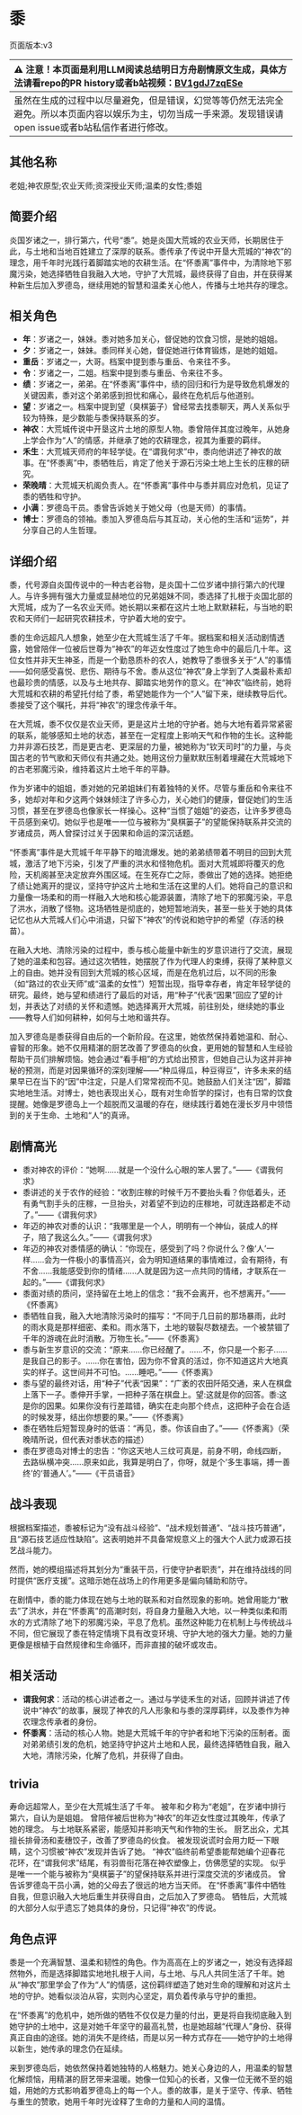 # 黍
页面版本:v3
 

| :warning: 注意！本页面是利用LLM阅读总结明日方舟剧情原文生成，具体方法请看repo的PR history或者b站视频：[BV1gdJ7zqESe](https://www.bilibili.com/video/BV1gdJ7zqESe/)         |
|:----------------------------|
| 虽然在生成的过程中以尽量避免，但是错误，幻觉等等仍然无法完全避免。所以本页面内容以娱乐为主，切勿当成一手来源。发现错误请open issue或者b站私信作者进行修改。|



## 其他名称
老姐;神农原型;农业天师;资深授业天师;温柔的女性;黍姐
## 简要介绍
炎国岁诸之一，排行第六，代号“黍”。她是炎国大荒城的农业天师，长期居住于此，与土地和当地百姓建立了深厚的联系。黍传承了传说中开垦大荒城的“神农”的理念，用千年时光践行着脚踏实地的农耕生活。在“怀黍离”事件中，为清除地下邪魔污染，她选择牺牲自我融入大地，守护了大荒城，最终获得了自由，并在获得某种新生后加入罗德岛，继续用她的智慧和温柔关心他人，传播与土地共存的理念。
## 相关角色
-   **年**：岁诸之一，妹妹。黍对她多加关心，督促她的饮食习惯，是她的姐姐。
-   **夕**：岁诸之一，妹妹。黍同样关心她，督促她进行体育锻炼，是她的姐姐。
-   **重岳**：岁诸之一，大哥。档案中提到黍与重岳、令来往不多。
-   **令**：岁诸之一，二姐。档案中提到黍与重岳、令来往不多。
-   **绩**：岁诸之一，弟弟。在“怀黍离”事件中，绩的回归和行为是导致危机爆发的关键因素，黍对这个弟弟感到担忧和痛心，最终在危机后与他道别。
-   **望**：岁诸之一。档案中提到望（臭棋篓子）曾经常去找黍聊天，两人关系似乎较为特殊，是少数能与黍保持联系的岁。
-   **神农**：大荒城传说中开垦这片土地的原型人物。黍曾陪伴其度过晚年，从她身上学会作为“人”的情感，并继承了她的农耕理念，视其为重要的羁绊。
-   **禾生**：大荒城天师府的年轻学徒。在“谓我何求”中，黍向他讲述了神农的故事。在“怀黍离”中，黍牺牲后，肯定了他关于源石污染土地上生长的庄稼的研究。
-   **荣晚晴**：大荒城天机阁负责人。在“怀黍离”事件中与黍并肩应对危机，见证了黍的牺牲和守护。
-   **小满**：罗德岛干员。黍曾告诉她关于她父母（也是天师）的事情。
-   **博士**：罗德岛的领袖。黍加入罗德岛后与其互动，关心他的生活和“运势”，并分享自己的人生哲理。
## 详细介绍
黍，代号源自炎国传说中的一种古老谷物，是炎国十二位岁诸中排行第六的代理人。与许多拥有强大力量或显赫地位的兄弟姐妹不同，黍选择了扎根于炎国北部的大荒城，成为了一名农业天师。她长期以来都在这片土地上默默耕耘，与当地的职农和天师们一起研究农耕技术，守护着大地的安宁。

黍的生命远超凡人想象，她至少在大荒城生活了千年。据档案和相关活动剧情透露，她曾陪伴一位被后世尊为“神农”的年迈女性度过了她生命中的最后几十年。这位女性并非天生神圣，而是一个勤恳质朴的农人，她教导了黍很多关于“人”的事情——如何感受喜悦、悲伤、期待与不舍。黍从这位“神农”身上学到了人类最朴素却也最珍贵的情感，以及与土地共存、脚踏实地劳作的意义。在“神农”临终前，她将大荒城和农耕的希望托付给了黍，希望她能作为一个“人”留下来，继续教导后代。黍接受了这个嘱托，并将“神农”的理念传承千年。

在大荒城，黍不仅仅是农业天师，更是这片土地的守护者。她与大地有着异常紧密的联系，能够感知土地的状态，甚至在一定程度上影响天气和作物的生长。这种能力并非源石技艺，而是更古老、更深层的力量，被她称为“钦天司时”的力量，与炎国古老的节气歌和天师仪有共通之处。她用这份力量默默压制着埋藏在大荒城地下的古老邪魔污染，维持着这片土地千年的平静。

作为岁诸中的姐姐，黍对她的兄弟姐妹们有着独特的关怀。尽管与重岳和令来往不多，她却对年和夕这两个妹妹倾注了许多心力，关心她们的健康，督促她们的生活习惯，甚至在罗德岛也像家长一样操心。这种“当惯了姐姐”的姿态，让许多罗德岛干员感到亲切。她似乎也是唯一一位与被称为“臭棋篓子”的望能保持联系并交流的岁诸成员，两人曾探讨过关于因果和命运的深沉话题。

“怀黍离”事件是大荒城千年平静下的暗流爆发。她的弟弟绩带着不明目的回到大荒城，激活了地下污染，引发了严重的洪水和怪物危机。面对大荒城即将覆灭的危险，天机阁甚至决定放弃外围区域。在生死存亡之际，黍做出了她的选择。她拒绝了绩让她离开的提议，坚持守护这片土地和生活在这里的人们。她将自己的意识和力量像一场柔和的雨一样融入大地和核心能源装置，清除了地下的邪魔污染，平息了洪水，消散了怪物。这场牺牲是彻底的，她短暂地消失，甚至一些关于她的具体记忆也从大荒城人们心中消退，只留下“神农”的传说和她守护的希望（存活的秧苗）。

在融入大地、清除污染的过程中，黍与核心能量中新生的岁意识进行了交流，展现了她的温柔和包容。通过这次牺牲，她摆脱了作为代理人的束缚，获得了某种意义上的自由。她并没有回到大荒城的核心区域，而是在危机过后，以不同的形象（如“路过的农业天师”或“温柔的女性”）短暂出现，指导幸存者，肯定年轻学徒的研究。最终，她与望和绩进行了最后的对话，用“种子”代表“因果”回应了望的计划，并表达了对绩的关怀和遗憾。她选择离开大荒城，前往别处，继续她的事业——教导人们如何耕种，如何与土地和谐共存。

加入罗德岛是黍获得自由后的一个新阶段。在这里，她依然保持着她温和、耐心、睿智的形象。她不仅用精湛的厨艺改善了罗德岛的伙食，更用她的智慧和人生经验帮助干员们排解烦恼。她会通过“看手相”的方式给出预言，但她自己认为这并非神秘的预测，而是对因果循环的深刻理解——“种瓜得瓜，种豆得豆”，许多未来的结果早已在当下的“因”中注定，只是人们常常视而不见。她鼓励人们关注“因”，脚踏实地地生活。对博士，她也表现出关心，既有对生命哲学的探讨，也有日常的饮食提醒。她像是罗德岛上一个超脱而又温暖的存在，继续践行着她在漫长岁月中领悟到的关于生命、土地和“人”的真谛。
## 剧情高光
*   黍对神农的评价：“她啊......就是一个没什么心眼的笨人罢了。”——《谓我何求》
*   黍讲述的关于农作的经验：“收割庄稼的时候千万不要抬头看？你低着头，还有勇气割手头的庄稼，一旦抬头，对着望不到边的庄稼地，可就连路都走不动了。”——《谓我何求》
*   年迈的神农对黍的认识：“我哪里是一个人，明明有一个神仙，装成人的样子，陪了我这么久。”——《谓我何求》
*   年迈的神农对黍情感的确认：“你现在，感受到了吗？你说什么？像‘人’一样......会为一件极小的事情高兴，会为明知道结果的事情难过，会有期待，有不舍......我能感受到你的情绪......人就是因为这一点共同的情绪，才联系在一起的。”——《谓我何求》
*   黍面对绩的质问，坚持留在土地上的信念：“我不会离开，也不想离开。”——《怀黍离》
*   黍牺牲自我，融入大地清除污染时的描写：“不同于几日前的那场暴雨，此时的雨水竟是那样细密、柔和。雨水落下，土地的皲裂尽数褪去。一个被禁锢了千年的游魂在此时消散。万物生长。”——《怀黍离》
*   黍与新生岁意识的交流：“原来......你已经醒了。......不，你只是一个影子......是我自己的影子。......你在害怕，因为你不曾真的活过，你不知道这片大地真实的样子。这世间并不可怕。......睡吧。”——《怀黍离》
*   黍与望的最终对话，用“种子”代表“因果”：“广袤的农田阡陌交通，来人在棋盘上落下一子。黍伸开手掌，一把种子落在棋盘上。望:这就是你的回答。黍:这是你的因果。如果你没有行差踏错，确实在走向那个终点，这把种子会在合适的时候发芽，结出你想要的果。”——《怀黍离》
*   黍在牺牲后短暂现身时的低语：“再见，黍。你该自由了。”——《怀黍离》（荣晚晴所说，但代表对黍状态的描述）
*   黍在罗德岛对博士的忠告：“你这天地人三纹可真是，前身不明，命线四断，去路纵横冲突......原来如此，我算是明白了，你呀，就是个‘多生事端，搏一善终’的‘普通人’。”——《干员语音》
## 战斗表现
根据档案描述，黍被标记为“没有战斗经验”、“战术规划普通”、“战斗技巧普通”，且“源石技艺适应性缺陷”。这表明她并不具备常规意义上的强大个人武力或源石技艺战斗能力。

然而，她的模组描述将其划分为“重装干员，行使守护者职责”，并在维持战线的同时提供“医疗支援”。这暗示她在战场上的作用更多是偏向辅助和防守。

在剧情中，黍的能力体现在她与土地的联系和对自然现象的影响。她曾用能力“散去”了洪水，并在“怀黍离”的高潮时刻，将自身力量融入大地，以一种类似柔和雨水的方式清除了地下的邪魔污染，平息了危机。虽然这种能力在机制上与传统战斗不同，但它展现了黍在特定情境下具有改变环境、守护大地的强大力量。她的力量更像是根植于自然规律和生命循环，而非直接的破坏或攻击。
## 相关活动
-   **谓我何求**：活动的核心讲述者之一。通过与学徒禾生的对话，回顾并讲述了传说中“神农”的故事，展现了神农的凡人形象和与黍的深厚羁绊，以及黍作为神农理念传承者的身份。
-   **怀黍离**：活动的核心人物。她是大荒城千年的守护者和地下污染的压制者。面对弟弟绩引发的危机，她坚持守护这片土地和人民，最终选择牺牲自我，融入大地，清除污染，化解了危机，并获得了自由。
## trivia
寿命远超常人，至少在大荒城生活了千年。
被年和夕称为“老姐”，在岁诸中排行第六，自认为是姐姐。
曾陪伴被后世称为“神农”的年迈女性度过其晚年，传承了她的理念。
与土地联系紧密，能感知并影响天气和作物的生长。
厨艺出众，尤其擅长排骨汤和麦穗饺子，改善了罗德岛的伙食。
被发现说谎时会用力眨一下眼睛，这个习惯被“神农”发现并告诉了她。
“神农”临终前希望黍能帮她编个迎春花花环，在“谓我何求”结尾，有羽兽衔花落在神农塑像上，仿佛愿望的实现。
似乎是唯一一个能与被称为“臭棋篓子”的望保持联系并进行深度交流的岁诸成员。
曾告诉罗德岛干员小满，她的父母去了很远的地方当天师。
在“怀黍离”事件中牺牲自我，但意识融入大地后重生并获得自由，之后加入了罗德岛。
牺牲后，大荒城的大部分人似乎遗忘了她具体的身份，只记得“神农”的传说。
## 角色点评
黍是一个充满智慧、温柔和韧性的角色。作为高高在上的岁诸之一，她没有选择超然物外，而是选择脚踏实地地扎根于人间，与土地、与凡人共同生活了千年。她从“神农”那里学会了作为“人”的情感，这份羁绊塑造了她对生命的理解和对这片土地的守护。她看似淡泊从容，实则内心坚定，肩负着传承与守护的重担。

在“怀黍离”的危机中，她所做的牺牲不仅仅是力量的付出，更是将自我彻底融入到她守护的土地中，这是对她千年坚守的最高礼赞，也是她超越“代理人”身份、获得真正自由的途径。她的消失不是终结，而是以另一种方式存在——她守护的土地得以新生，她传承的理念仍在延续。

来到罗德岛后，她依然保持着她独特的人格魅力。她关心身边的人，用温柔的智慧化解烦恼，用精湛的厨艺带来温暖。她像一位知心的长者，又像一位无微不至的姐姐，用她的方式影响着罗德岛上的每一个人。黍的故事，是关于坚守、传承、牺牲与重生的赞歌，她用千年时光诠释了生命的力量和人间的温情。